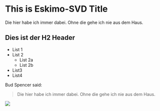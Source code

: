 # This is Eskimo-SVD Title

Die hier habe ich immer dabei. Ohne die gehe ich nie aus dem Haus.

## Dies ist der H2 Header

* List 1
* List 2
	* List 2a
	* List 2b
* List3
* List4

Bud Spencer said:
> Die hier habe ich immer dabei.
> Ohne die gehe ich nie aus dem Haus.

<img src="https://static.kino.de/wp-content/uploads/2016/06/bud-spencer-bild-rct500x400u.jpg"/>
